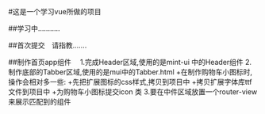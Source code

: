 #这是一个学习vue所做的项目

##学习中...........

##首次提交　请指教.......

##制作首页app组件　
1.完成Header区域,使用的是mint-ui 中的Header组件
2.制作底部的Tabber区域,使用的是mui中的Tabber.html
    +在制作购物车小图标时,操作会相对多一些:
        +先把扩展图标的css样式,拷贝到项目中
        +拷贝扩展字体库ttf文件到项目中
        +为购物车小图标提交icon 类
3.要在中件区域放置一个router-view来展示匹配到的组件 